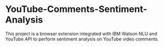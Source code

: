# YouTube-Comments-Sentiment-Analysis
This project is a browser extension integrated with IBM Watson NLU and YouTube API to perform sentiment analysis on YouTube video comments.
